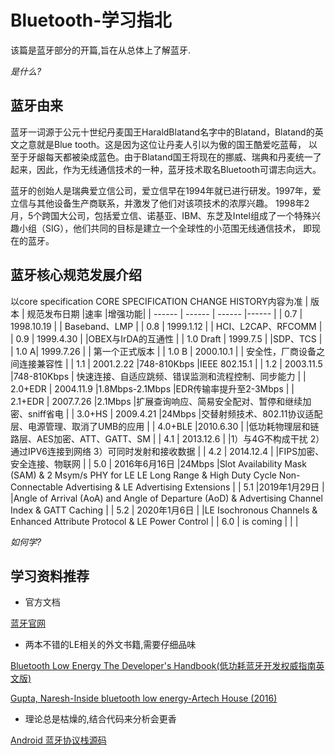 # Bluetooth-学习指北

该篇是蓝牙部分的开篇,旨在从总体上了解蓝牙.

*是什么?*
## 蓝牙由来
蓝牙一词源于公元十世纪丹麦国王HaraldBlatand名字中的Blatand，Blatand的英文之意就是Blue tooth。这是因为这位让丹麦人引以为傲的国王酷爱吃蓝莓，
以至于牙龈每天都被染成蓝色。由于Blatand国王将现在的挪威、瑞典和丹麦统一了起来，因此，作为无线通信技术的一种，蓝牙技术取名Bluetooth可谓志向远大。

蓝牙的创始人是瑞典爱立信公司，爱立信早在1994年就已进行研发。1997年，爱立信与其他设备生产商联系，并激发了他们对该项技术的浓厚兴趣。 
1998年2月，5个跨国大公司，包括爱立信、诺基亚、IBM、东芝及Intel组成了一个特殊兴趣小组（SIG），他们共同的目标是建立一个全球性的小范围无线通信技术，
即现在的蓝牙。

## 蓝牙核心规范发展介绍
以core specification CORE SPECIFICATION CHANGE HISTORY内容为准
| 版本 | 规范发布日期 |速率 |增强功能|
| ------ | ------ | ------ |------ |
| 0.7 | 1998.10.19 |  | Baseband、LMP |
| 0.8 | 1999.1.12 |  | HCI、L2CAP、RFCOMM |
| 0.9 | 1999.4.30 |  |OBEX与IrDA的互通性 |
| 1.0 Draft | 1999.7.5 |  |SDP、TCS |
| 1.0 A| 1999.7.26 |  | 第一个正式版本 |
| 1.0 B | 2000.10.1 |  | 安全性，厂商设备之间连接兼容性 |
| 1.1 | 2001.2.22 |748-810Kbps  |IEEE 802.15.1 |
| 1.2 | 2003.11.5 |748-810Kbps  | 快速连接、自适应跳频、错误监测和流程控制、同步能力 |
| 2.0+EDR | 2004.11.9 |1.8Mbps-2.1Mbps  |EDR传输率提升至2-3Mbps |
| 2.1+EDR | 2007.7.26 |2.1Mbps  |扩展查询响应、简易安全配对、暂停和继续加密、sniff省电 |
| 3.0+HS | 2009.4.21 |24Mbps  |交替射频技术、802.11协议适配层、电源管理、取消了UMB的应用 |
| 4.0+BLE |2010.6.30 |  |低功耗物理层和链路层、AES加密、ATT、GATT、SM |
| 4.1 | 2013.12.6 |  |1）与4G不构成干扰    2）通过IPV6连接到网络   3）可同时发射和接收数据 |
| 4.2 | 2014.12.4 |  |FIPS加密、安全连接、物联网 |
| 5.0 | 2016年6月16日 |24Mbps  |Slot Availability Mask (SAM) & 2 Msym/s PHY for LE LE Long Range &  High Duty Cycle Non-Connectable Advertising &  LE Advertising Extensions |
| 5.1 |2019年1月29日 |  |Angle of Arrival (AoA) and Angle of Departure (AoD) & Advertising Channel Index & GATT Caching   |
| 5.2 | 2020年1月6日 |  |LE Isochronous Channels &  Enhanced Attribute Protocol & LE Power Control |
| 6.0 | is coming |  | |

*如何学?*
## 学习资料推荐
+ 官方文档

[蓝牙官网](https://www.bluetooth.com/)

+ 两本不错的LE相关的外文书籍,需要仔细品味

[Bluetooth Low Energy The Developer's Handbook(低功耗蓝牙开发权威指南英文版)](http://gen.lib.rus.ec/search.php?req=Bluetooth+Low+Energy+The+Developer%27s+Handbook&lg_topic=libgen&open=0&view=simple&res=25&phrase=1&column=def)

[Gupta, Naresh-Inside bluetooth low energy-Artech House (2016)](http://gen.lib.rus.ec/search.php?req=Inside+bluetooth+low+energy&open=0&res=25&view=simple&phrase=1&column=def)

+ 理论总是枯燥的,结合代码来分析会更香

[Android 蓝牙协议栈源码](https://cs.android.com/android/platform/superproject/+/master:system/bt/)
